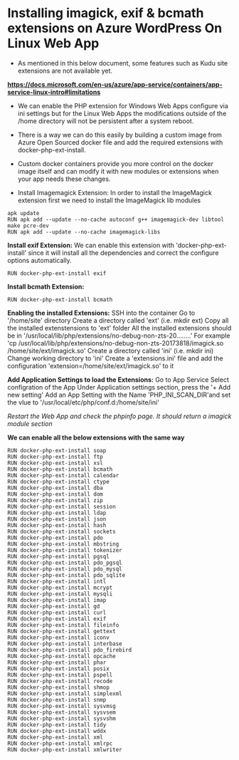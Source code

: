 Installing imagick, exif & bcmath extensions on Azure WordPress On Linux Web App
===

* As mentioned in this below document, some features such as Kudu site extensions are not available yet.

**https://docs.microsoft.com/en-us/azure/app-service/containers/app-service-linux-intro#limitations**

* We can enable the PHP extension for Windows Web Apps configure via ini settings but for the Linux Web Apps the modifications outside of the /home directory will not be persistent after a system reboot.

* There is a way we can do this easily by building a custom image from Azure Open Sourced docker file and add the required extensions with docker-php-ext-install.

* Custom docker containers provide you more control on the docker image itself and can modify it with new modules or extensions when your app needs these changes. 

* Install Imagemagick Extension:
In order to install the ImageMagick extension first we need to install the ImageMagick lib modules

```
apk update
RUN apk add --update --no-cache autoconf g++ imagemagick-dev libtool make pcre-dev
RUN apk add --update --no-cache imagemagick-libs
```
**Install exif Extension:**
We can enable this extension with 'docker-php-ext-install' since it will install all the dependencies and correct the configure options automatically. 
```
RUN docker-php-ext-install exif
```
**Install bcmath Extension:**
```
RUN docker-php-ext-install bcmath
```

**Enabling the installed Extensions:**
SSH into the container
Go to '/home/site' directory
Create a directory called 'ext' (i.e. mkdir ext)
Copy all the installed extenstensions to 'ext' folder
All the installed extensions should be in '/usr/local/lib/php/extensions/no-debug-non-zts-20........'
For example 'cp /usr/local/lib/php/extensions/no-debug-non-zts-20173818/imagick.so /home/site/ext/imagick.so'
Create a directory called 'ini' (i.e. mkdir ini)
Change working directory to 'ini'
Create a 'extensions.ini' file and add the configuration 'extension=/home/site/ext/imagick.so' to it

**Add Application Settings to load the Extensions:**
Go to App Service
Select configration of the App
Under Application settings section, press the '+ Add new setting'
Add an App Setting with the Name 'PHP_INI_SCAN_DIR'and set the vlue to '/usr/local/etc/php/conf.d:/home/site/ini'

*Restart the Web App and check the phpinfo page. It should return a imagick module section*

**We can enable all the below extensions with the same way**

```
RUN docker-php-ext-install soap
RUN docker-php-ext-install ftp
RUN docker-php-ext-install xsl
RUN docker-php-ext-install bcmath
RUN docker-php-ext-install calendar
RUN docker-php-ext-install ctype
RUN docker-php-ext-install dba
RUN docker-php-ext-install dom
RUN docker-php-ext-install zip
RUN docker-php-ext-install session
RUN docker-php-ext-install ldap
RUN docker-php-ext-install json
RUN docker-php-ext-install hash
RUN docker-php-ext-install sockets
RUN docker-php-ext-install pdo
RUN docker-php-ext-install mbstring
RUN docker-php-ext-install tokenizer
RUN docker-php-ext-install pgsql
RUN docker-php-ext-install pdo_pgsql
RUN docker-php-ext-install pdo_mysql 
RUN docker-php-ext-install pdo_sqlite
RUN docker-php-ext-install intl
RUN docker-php-ext-install mcrypt
RUN docker-php-ext-install mysqli
RUN docker-php-ext-install imap
RUN docker-php-ext-install gd
RUN docker-php-ext-install curl
RUN docker-php-ext-install exif
RUN docker-php-ext-install fileinfo
RUN docker-php-ext-install gettext
RUN docker-php-ext-install iconv
RUN docker-php-ext-install interbase
RUN docker-php-ext-install pdo_firebird
RUN docker-php-ext-install opcache
RUN docker-php-ext-install phar
RUN docker-php-ext-install posix
RUN docker-php-ext-install pspell
RUN docker-php-ext-install recode
RUN docker-php-ext-install shmop
RUN docker-php-ext-install simplexml
RUN docker-php-ext-install snmp
RUN docker-php-ext-install sysvmsg
RUN docker-php-ext-install sysvsem
RUN docker-php-ext-install sysvshm
RUN docker-php-ext-install tidy
RUN docker-php-ext-install wddx
RUN docker-php-ext-install xml
RUN docker-php-ext-install xmlrpc
RUN docker-php-ext-install xmlwriter 
```